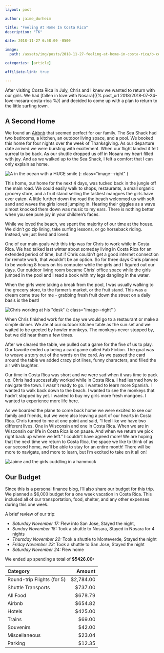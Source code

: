 ```yaml
---
layout: post

author: jaime_durheim

title: "Feeling At Home In Costa Rica"
description: "TK"

date: 2018-11-27 6:58:00 -0500

image:
  path: /assets/img/posts/2018-11-27-feeling-at-home-in-costa-rica/b-couch.jpg

categories: [article]

affiliate-link: true

---
```


After visiting Costa Rica in July, Chris and I knew we wanted to return with our girls. We had [fallen in love with Nosara]({% post_url 2018/2018-07-24-love-nosara-costa-rica %}) and decided to come up with a plan to return to the little surfing town.

## A Second Home

We found an [Airbnb](https://www.airbnb.com/c/chrisd5956?currency=USD) that seemed perfect for our family. The Sea Shack had two bedrooms, a kitchen, an outdoor living space, and a pool. We booked this home for four nights over the week of Thanksgiving. As our departure date arrived we were bursting with excitement. When our flight landed it felt surreal to be back. As our shuttle dropped us off in Nosara my heart filled with joy. And as we walked up to the Sea Shack, I felt a comfort that I can only explain as home.

![A in the ocean with a HUGE smile]({{site.url}}/assets/img/posts/2018-11-27-feeling-at-home-in-costa-rica/a-beach.jpg)
{: class="image--right" }

This home, our home for the next 4 days, was tucked back in the jungle off the main road. We could easily walk to shops, restaurants, a small organic grocery store, and a fruit stand selling the tastiest mangoes the girls have ever eaten. A little further down the road the beach welcomed us with soft sand and waves the girls loved jumping in. Hearing their giggles as a wave almost knocked them down was music to my ears.
There is nothing better when you see pure joy in your children’s faces.

While we loved the beach, we spent the majority of our time at the house. We didn’t go zip lining, take surfing lessons, or go horseback riding. Instead, we just lived and loved.

One of our main goals with this trip was for Chris to work while in Costa Rica. We had talked last winter about someday living in Costa Rica for an extended period of time, but if Chris couldn’t get a good internet connection for remote work, that wouldn’t be an option. So for three days Chris planned to be working 8 hours on his computer while the girls and I figured out our days. Our outdoor living room became Chris’ office space while the girls jumped in the pool and I read a book with my legs dangling in the water.

When the girls were taking a break from the pool, I was usually walking to the grocery store, to the farmer’s market, or the fruit stand. This was a dream come true for me - grabbing fresh fruit down the street on a daily basis is the best!

![Chris working at his "desk"]({{site.url}}/assets/img/posts/2018-11-27-feeling-at-home-in-costa-rica/chris-work.jpg)
{: class="image--right" }

When Chris finished work for the day we would go to a restaurant or make a simple dinner. We ate at our outdoor kitchen table as the sun set and we waited to be greeted by howler monkeys. The monkeys never stopped by, but we did hear them a few times.

After we cleared the table, we pulled out a game for the five of us to play. Our favorite ended up being a card game called Fab Fiction. The goal was to weave a story out of the words on the card. As we passed the card around the table we added crazy plot lines, funny characters, and filled the air with laughter.

Our time in Costa Rica was short and we were sad when it was time to pack up. Chris had successfully worked while in Costa Rica. I had learned how to navigate the town. I wasn’t ready to go. I wanted to learn more Spanish. I wanted to walk back down to the beach. I wanted to see the monkeys that hadn’t stopped by yet. I wanted to buy my girls more fresh mangoes. I wanted to experience more life here.

As we boarded the plane to come back home we were excited to see our family and friends, but we were also leaving a part of our hearts in Costa Rica. Chris turned to me at one point and said, “I feel like we have two different lives. One in Wisconsin and one in Costa Rica. When we are in Wisconsin our life in Costa Rica is on pause. And when we return we pick right back up where we left.” I couldn’t have agreed more! We are hoping that the next time we return to Costa Rica, the space we like to think of as our second home, we’ll be able to stay for an entire month! There will be more to navigate, and more to learn, but I’m excited to take on it all on!

![Jaime and the girls cuddling in a hammock]({{site.url}}/assets/img/posts/2018-11-27-feeling-at-home-in-costa-rica/hammock.jpg)

## Our Budget

Since this is a personal finance blog, I’ll also share our budget for this trip. We planned a $6,000 budget for a one week vacation in Costa Rica. This included all of our transportation, food, shelter, and any other expenses during this one week.

A brief review of our trip:

- _Saturday November 17:_ Flew into San Jose, Stayed the night,
- _Sunday November 18:_ Took a shuttle to Nosara, Stayed in Nosara for 4 nights
- _Thursday November 22:_ Took a shuttle to Monteverde, Stayed the night
- _Friday November 23:_ Took a shuttle to San Jose, Stayed the night
- _Saturday November 24:_ Flew home

We ended up spending a total of __$5426.00:__

| Category                   | Amount    |
| :------------------------- | --------: |
| Round-trip Flights (for 5) | $2,784.00 |
| Shuttle Transports         | $737.00   |
| All Food                   | $678.79   |
| Airbnb                     | $654.82   |
| Hotels                     | $425.00   |
| Trains                     | $69.00    |
| Souvenirs                  | $42.00    |
| Miscellaneous              | $23.04    |
| Parking                    | $12.35    |
